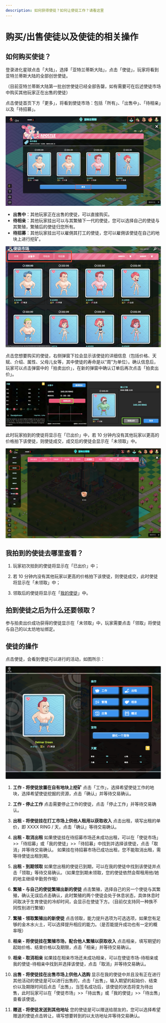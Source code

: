 ```yaml
---
description: 如何获得使徒？如何让使徒工作？请看这里
---
```

# 购买/出售使徒以及使徒的相关操作

## 如何购买使徒？

登录进化星球点击「大陆」，选择「亚特兰蒂斯大陆」，点击「使徒」，玩家将看到亚特兰蒂斯大陆的全部创世使徒。

（目前亚特兰蒂斯大陆第一批创世使徒已经全部告罄，如有需要可在后述使徒市场中购买其他玩家正在出售的使徒）

点击使徒首页下方「更多」，将看到使徒市场：包括「所有」、「出售中」、「待相亲」以及「待招募」。
   
![](../../.gitbook/assets/tutorials-atlantis-ethereum-how-to-buy-sell-gift-apostle-cn-1.png)

* **出售中**：其他玩家正在出售的使徒，可以直接购买。
* **待相亲**：其他玩家挂出可以与其繁殖下一代的使徒，您可以选择自己的使徒与其繁殖，繁殖后的使徒归您所有。
* **待招募**：其他玩家挂出可以雇佣其打工的使徒，您可以雇佣该使徒在自己的地块上进行挖矿。
   
![](../../.gitbook/assets/tutorials-atlantis-ethereum-how-to-buy-sell-gift-apostle-cn-2.png)


点击您想要购买的使徒，右侧弹窗下拉会显示该使徒的详细信息（包括价格、天赋、介绍、属性、父母儿女等，其中使徒的寿命是以“周”为单位）。确认信息后，玩家可以点击弹窗中的「拍卖出价」，在新的弹窗中确认订单后再次点击「拍卖出价」。
    
![](../../.gitbook/assets/tutorials-atlantis-ethereum-how-to-buy-sell-gift-apostle-cn-3.jpg)


此时玩家拍到的使徒将显示在「已出价」中，若 10 分钟内没有其他玩家以更高的价格拍下该使徒，则使徒成交，成交后的使徒会显示在「未领取」中。
   
![](../../.gitbook/assets/tutorials-atlantis-ethereum-how-to-buy-sell-gift-apostle-cn-4.jpg)

## 我拍到的使徒去哪里查看？

1. 玩家初次拍到的使徒将显示在「已出价」中；

2. 若 10 分钟内没有其他玩家以更高的价格拍下该使徒，则使徒成交，此时使徒将显示在「未领取」中；

3. 领取后的使徒将显示在「[我的使徒](https://www.evolution.land/land/1/apostle/my)」中。

## 拍到使徒之后为什么还要领取？

参与拍卖出价成功获得的使徒显示在「未领取」中，玩家需要点击「领取」将使徒与自己的以太坊地址绑定。

## 使徒的操作

点击使徒，会看到使徒可以进行的活动，如图所示：

![](../../.gitbook/assets/tutorials-atlantis-ethereum-how-to-buy-sell-gift-apostle-cn-5.png)


1. **工作 - 将使徒放置在自有地块上挖矿**
   点击「工作」，选择希望使徒工作的地块，选择希望使徒挖掘的资源，点击「确认」并等待交易确认。

2. **工作 - 停止工作**
   点击需要停止工作的使徒，点击「停止工作」并等待交易确认。

3. **出租 - 将使徒挂在打工市场上供他人租用以获取收入**
   点击出租，填写出租的单价，即 XXXX RING / 天，点击「确认」等待交易确认。

4. **出租 - 取消出租**
   如果使徒挂在待招募市场还未成功出租，可以在「使徒市场」>>「待招募」或「我的使徒」>>「待招募」中找到并选择该使徒，点击「取消」并等待交易确认。
    如果挂在待招募市场已成功出租，您不能取消出租，需等待使徒出租到期。

5. **出租 - 到期领取**
   如果您出租的使徒已到期，可以在我的使徒中找到该使徒并点击「领取」等待交易确认。（如果您到期未领取，您的使徒依然会帮租用他/她的地主继续辛勤劳作哦）

6. **繁殖 - 与自己的使徒繁殖出新的使徒**
   点击繁殖，选择自己的另一个使徒与其繁殖，确认无误后点击确认，此时繁殖的两个使徒会处于休息状态，具体休息时间取决于生育使徒的冷却时间，会显示在使徒下方。（目前仅支持同一种族不同性别进行繁殖）

7. **繁殖 - 领取繁殖出的新使徒**
   点击领取，能力提升选项为可选选项，如果您有足够的金木水火土，可以选择提升相应的能力。（是否能提升成功也有一定的概率哦）

8. **相亲 - 将使徒挂在繁殖市场，配合他人繁殖以获取收入**
   点击相亲，填写期望的起始价格、结束价格以及期限，点击「相亲」并等待交易确认。

9. **相亲 - 取消相亲**
    如果挂在相亲市场还未成功相亲，可以在使徒市场-待相亲或我的使徒-待相亲中找到并选择该使徒，点击「取消」并等待交易确认。

10. **出售 - 将使徒挂在出售市场上供他人选购**
    显示在我的使徒中并且没有正在进行其他活动的使徒是可以进行出售的，点击「出售」，输入期望的起始价、结束价以及期限时间后点击「出售」，当签名成功后，该使徒的状态将变为待出售，此时玩家可以在「使徒市场」>>「待出售」或「我的使徒」>>「待出售」查看该使徒。

11. **赠送 - 将使徒发送到其他地址**
    您的使徒是可以赠送给朋友的，您可以选择希望赠送的使徒点击转让，填写想要转到的以太坊地址并等待交易确认。  

